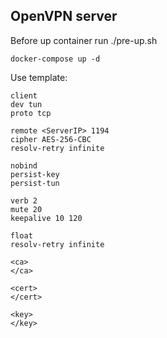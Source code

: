 ## OpenVPN server

Before up container run ./pre-up.sh
```
docker-compose up -d
```

Use template:

```
client
dev tun
proto tcp

remote <ServerIP> 1194
cipher AES-256-CBC
resolv-retry infinite

nobind
persist-key
persist-tun

verb 2
mute 20
keepalive 10 120

float
resolv-retry infinite

<ca>
</ca>

<cert>
</cert>

<key>
</key>
```
